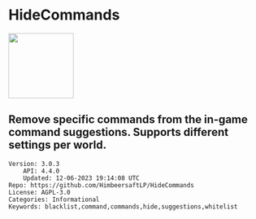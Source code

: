 # HideCommands
<img src="https://raw.githubusercontent.com/HimbeersaftLP/HideCommands/1644db3f2be41366160b2eaa637820effff43cf2/icon.png" width="128" height="128" />

## Remove specific commands from the in-game command suggestions. Supports different settings per world.
```properties
Version: 3.0.3
    API: 4.4.0
    Updated: 12-06-2023 19:14:08 UTC
Repo: https://github.com/HimbeersaftLP/HideCommands
License: AGPL-3.0
Categories: Informational
Keywords: blacklist,command,commands,hide,suggestions,whitelist
```